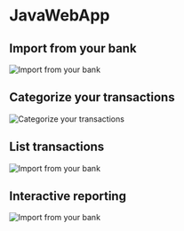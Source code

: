 # JavaWebApp


## Import from your bank
![Import from your bank](https://github.com/forestjohnsonilm/JavaWebApp/blob/master/budget3.jpg)

## Categorize your transactions
![Categorize your transactions](https://github.com/forestjohnsonilm/JavaWebApp/blob/master/budget4.jpg)

## List transactions
![Import from your bank](https://github.com/forestjohnsonilm/JavaWebApp/blob/master/budget2.jpg)

## Interactive reporting 
![Import from your bank](https://github.com/forestjohnsonilm/JavaWebApp/blob/master/budget1.jpg)
